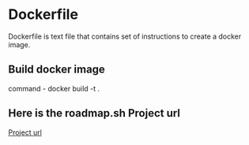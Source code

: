 # Dockerfile

Dockerfile is text file that contains set of instructions to create a docker image.

## Build docker image
command - docker build -t <NameofContainer> .

## Here is the roadmap.sh Project url
[Project url](https://roadmap.sh/projects/basic-dockerfile)